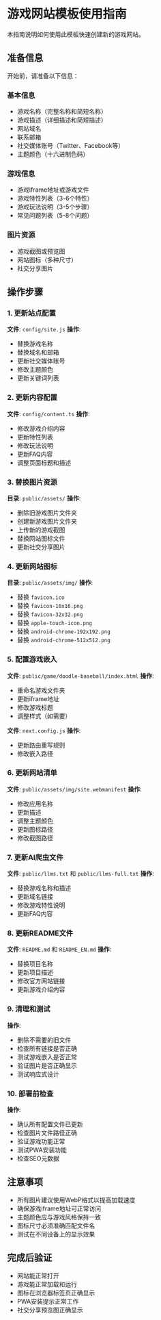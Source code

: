 # 游戏网站模板使用指南

本指南说明如何使用此模板快速创建新的游戏网站。

## 准备信息

开始前，请准备以下信息：

### 基本信息
- 游戏名称（完整名称和简短名称）
- 游戏描述（详细描述和简短描述）
- 网站域名
- 联系邮箱
- 社交媒体账号（Twitter、Facebook等）
- 主题颜色（十六进制色码）

### 游戏信息
- 游戏iframe地址或游戏文件
- 游戏特性列表（3-6个特性）
- 游戏玩法说明（3-5个步骤）
- 常见问题列表（5-8个问题）

### 图片资源
- 游戏截图或预览图
- 网站图标（多种尺寸）
- 社交分享图片

## 操作步骤

### 1. 更新站点配置
**文件**: `config/site.js`
**操作**: 
- 替换游戏名称
- 替换域名和邮箱
- 更新社交媒体账号
- 修改主题颜色
- 更新关键词列表

### 2. 更新内容配置
**文件**: `config/content.ts`
**操作**:
- 修改游戏介绍内容
- 更新特性列表
- 修改玩法说明
- 更新FAQ内容
- 调整页面标题和描述

### 3. 替换图片资源
**目录**: `public/assets/`
**操作**:
- 删除旧游戏图片文件夹
- 创建新游戏图片文件夹
- 上传新的游戏截图
- 替换网站图标文件
- 更新社交分享图片

### 4. 更新网站图标
**目录**: `public/assets/img/`
**操作**:
- 替换 `favicon.ico`
- 替换 `favicon-16x16.png`
- 替换 `favicon-32x32.png`
- 替换 `apple-touch-icon.png`
- 替换 `android-chrome-192x192.png`
- 替换 `android-chrome-512x512.png`

### 5. 配置游戏嵌入
**文件**: `public/game/doodle-baseball/index.html`
**操作**:
- 重命名游戏文件夹
- 更新iframe地址
- 修改游戏标题
- 调整样式（如需要）

**文件**: `next.config.js`
**操作**:
- 更新路由重写规则
- 修改嵌入路径

### 6. 更新网站清单
**文件**: `public/assets/img/site.webmanifest`
**操作**:
- 修改应用名称
- 更新描述
- 调整主题颜色
- 更新图标路径
- 修改截图路径

### 7. 更新AI爬虫文件
**文件**: `public/llms.txt` 和 `public/llms-full.txt`
**操作**:
- 替换游戏名称和描述
- 更新域名链接
- 修改游戏特性说明
- 更新FAQ内容

### 8. 更新README文件
**文件**: `README.md` 和 `README_EN.md`
**操作**:
- 替换项目名称
- 更新项目描述
- 修改官方网站链接
- 更新游戏介绍内容

### 9. 清理和测试
**操作**:
- 删除不需要的旧文件
- 检查所有链接是否正确
- 测试游戏嵌入是否正常
- 验证图片是否正确显示
- 测试响应式设计

### 10. 部署前检查
**操作**:
- 确认所有配置文件已更新
- 检查图片文件路径正确
- 验证游戏功能正常
- 测试PWA安装功能
- 检查SEO元数据

## 注意事项

- 所有图片建议使用WebP格式以提高加载速度
- 确保游戏iframe地址可正常访问
- 主题颜色应与游戏风格保持一致
- 图标尺寸必须准确匹配文件名
- 测试在不同设备上的显示效果

## 完成后验证

- 网站能正常打开
- 游戏能正常加载和运行
- 图标在浏览器标签页正确显示
- PWA安装提示正常工作
- 社交分享预览图正确显示
